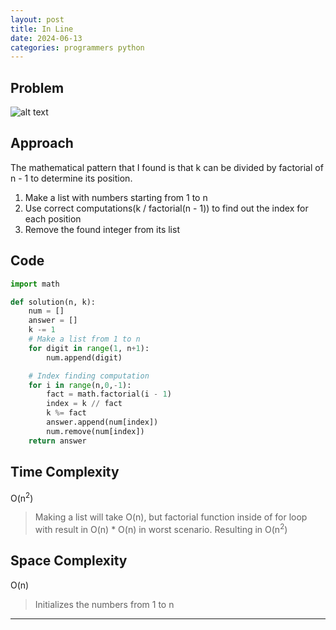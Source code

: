 ```yaml
---
layout: post
title: In Line
date: 2024-06-13
categories: programmers python
---
```


## Problem
![alt text](/blog/public/img/InLine.png)

## Approach
The mathematical pattern that I found is that k can be divided by factorial of n - 1 to determine its position.

1. Make a list with numbers starting from 1 to n
2. Use correct computations(k / factorial(n - 1)) to find out the index for each position
3. Remove the found integer from its list

## Code
```python
import math

def solution(n, k):
    num = []
    answer = []
    k -= 1
    # Make a list from 1 to n
    for digit in range(1, n+1):
        num.append(digit)

    # Index finding computation
    for i in range(n,0,-1):
        fact = math.factorial(i - 1)
        index = k // fact
        k %= fact
        answer.append(num[index])
        num.remove(num[index])
    return answer
```

## Time Complexity
O(n<sup>2</sup>)
> Making a list will take O(n), but factorial function inside of for loop with result in O(n) * O(n) in worst scenario. Resulting in O(n<sup>2</sup>)

## Space Complexity
O(n)
> Initializes the numbers from 1 to n

---